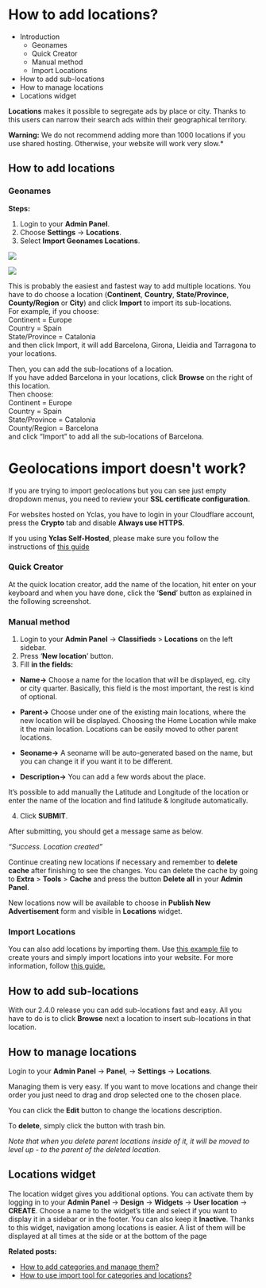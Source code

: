 # How to add locations?

-   Introduction
    -   Geonames
    -   Quick Creator
    -   Manual method
    -   Import Locations
-   How to add sub-locations
-   How to manage locations
-   Locations widget
 
**Locations**  makes it possible to segregate ads by place or city. Thanks to this users can narrow their search ads within their geographical territory.

**Warning:**  We do not recommend adding more than 1000 locations if you use shared hosting. Otherwise, your website will work very slow.*

## How to add locations

### Geonames

**Steps:**

1.  Login to your **Admin Panel**.
2.  Choose  **Settings**  ->  **Locations**.
3.  Select  **Import Geonames Locations**.

![](https://raw.githubusercontent.com/yclas/guides/master/images/Import%20location.jpg)

![](https://github.com/yclas/guides/blob/master/images/import%20location%20small.jpg)

This is probably the easiest and fastest way to add multiple locations.  You have to do choose a location (**Continent**, **Country**, **State/Province**, **County/Region** or **City**) and click  **Import**  to import its sub-locations.  
For example, if you choose:  
Continent = Europe  
Country = Spain  
State/Province = Catalonia  
and then click Import, it will add Barcelona, Girona, Lleidia and Tarragona to your locations.

Then, you can add the sub-locations of a location.  
If you have added Barcelona in your locations, click  **Browse**  on the right of this location.  
Then choose:  
Continent = Europe  
Country = Spain  
State/Province = Catalonia  
County/Region = Barcelona  
and click “Import” to add all the sub-locations of Barcelona.

# **Geolocations import doesn't work?** 

If you are trying to import geolocations but you can see just empty dropdown menus, you need to review your **SSL certificate configuration.**

For  websites hosted on Yclas, you have to login in your Cloudflare account, press the  **Crypto**  tab and disable  **Always use HTTPS**.

If you using  **Yclas Self-Hosted**, please make sure you follow the instructions of [this guide](Technical-http-to-https.md) 

### Quick Creator

At the quick location creator, add the name of the location, hit  enter  on your keyboard and when you have done, click  the ‘**Send**’ button as explained in the following screenshot.



### Manual method

1. Login to your **Admin Panel** -> **Classifieds**  >  **Locations**  on the left sidebar.
2. Press ‘**New location**’ button.
3. Fill  **in the fields:**

-   **Name->**  Choose a name for the location that will be displayed, eg. city or city quarter. Basically, this field is the most important, the rest is kind of optional.  
    
-   **Parent->**  Choose under one of the existing main locations, where the new location will be displayed. Choosing the Home Location while make it the main location. Locations can be easily moved to other parent locations.  
    
-   **Seoname->**  A seoname will be auto-generated based on the name, but you can change it if you want it to be different.
-   **Description->**  You can add a few words about the place.

It’s possible to add manually the Latitude and Longitude of the location or enter the name of the location and find latitude & longitude automatically.

4. Click  **SUBMIT**.

After submitting, you should get a message same as below. 

_“Success. Location created”_

Continue creating new locations if necessary and remember to  **delete cache**  after finishing to see the changes. You can delete the cache by going to  **Extra**  >  **Tools**  >  **Cache**  and press the button  **Delete all** in your **Admin Panel**.

New locations now will be available to choose in  **Publish New Advertisement**  form and visible in  **Locations** widget.

### Import Locations

You can also add locations by importing them. Use  [this example file](https://docs.google.com/uc?id=0B60e9iwQucDwa2VjRXAtV0FXVlk&export=download)  to create yours and simply import locations into your website. For more information, follow  [this guide.](Classifieds-how-to-import-tool-for-categories-and-location.md)

## How to add sub-locations

With our 2.4.0 release you can add sub-locations fast and easy. All you have to do is to click  **Browse**  next a location to insert sub-locations in that location.

## How to manage locations

Login to your **Admin Panel** -> **Panel**, ->   **Settings**  ->  **Locations**.

Managing them is very easy. If you want to move locations and change their order you just need to drag and drop selected one to the chosen place.

You can click the **Edit** button to change the locations description. 

To  **delete**, simply  click  the button with trash bin. 

_Note that when you delete parent locations inside of it, it will be moved to level up - to the parent of the deleted location._

## Locations widget

The location widget gives you additional options. You can activate them by logging in to your  **Admin Panel** ->   **Design**  ->  **Widgets** ->  **User location** ->  **CREATE**. Choose a name to the widget’s title and select if you want to display it in a sidebar or in the footer. You can also keep it  **Inactive**. Thanks to this widget, navigation among locations is easier. A list of them will be displayed at all times at the side or at the bottom of the page

  
**Related posts:**

-   [How to add categories and manage them?](Classifieds-how-to-add-new-categories-and-manage-them.md)
-   [How to use import tool for categories and locations?](Classifieds-how-to-import-tool-for-categories-and-location.md)

